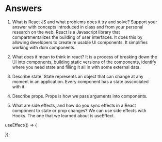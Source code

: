 # Answers

1. What is React JS and what problems does it try and solve? Support your answer with concepts introduced in class and from your personal research on the web.
React is a Javascript library that compartmentalizes the building of user interfaces. It does this by allowing developers to create re usable UI components. It simplifies working with dom components.

1. What does it mean to think in react?
It is a process of breaking down the UI into components, building static versions of the components, identify where you need state and filling it all in with some external data.

1. Describe state.
State represents an object that can change at any moment in an application. Every component has a state asscociated with it.

1. Describe props.
Props is how we pass arguments into components.

1. What are side effects, and how do you sync effects in a React component to state or prop changes?
We can use side effects with Hooks. The one that we learned about is useEffect. 

 useEffect(() => {

     
  });